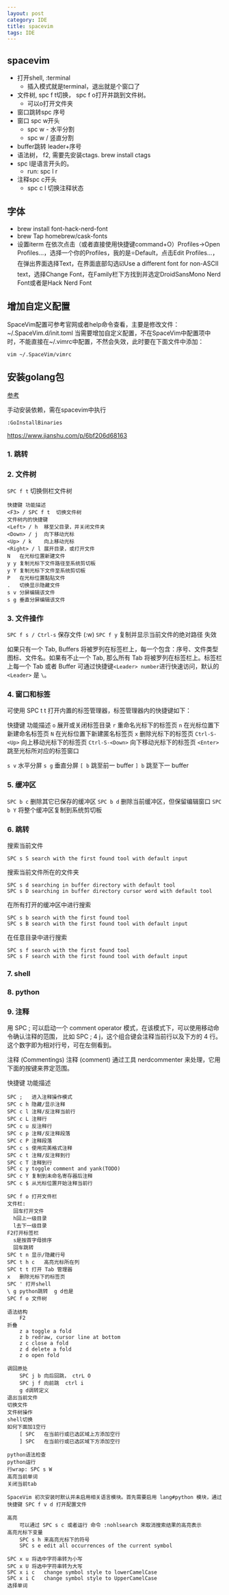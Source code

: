 ```yaml
---
layout: post
category: IDE
title: spacevim
tags: IDE
---
```


## spacevim

- 打开shell, :terminal
  - 插入模式就是terminal，退出就是个窗口了
- 文件树, spc f t切换， spc f o打开并跳到文件树。
  - 可以o打开文件夹
- 窗口跳转spc 序号
- 窗口 spc w开头
  - spc w - 水平分割
  - spc w / 竖直分割
- buffer跳转 leader\+序号
- 语法树， f2, 需要先安装ctags. brew install ctags
- spc l是语言开头的。
  - run: spc l r
- 注释spc c开头
  - spc c l 切换注释状态

## 字体

- brew install font-hack-nerd-font
- brew Tap homebrew/cask-fonts
- 设置iterm
  在依次点击（或者直接使用快捷键command+O）Profiles->Open Profiles...，选择一个你的Profiles，我的是⭐️Default，点击Edit Profiles...，在弹出界面选择Text，在界面底部勾选☑️Use a different font for non-ASCII text，选择Change Font，在Family栏下方找到并选定DroidSansMono Nerd Font或者是Hack Nerd Font


## 增加自定义配置

SpaceVim配置可参考官网或者help命令查看，主要是修改文件：~/.SpaceVim.d/init.toml
当需要增加自定义配置，不在SpaceVim中配置项中时，不能直接在~/.vimrc中配置，不然会失效，此时要在下面文件中添加：

```
vim ~/.SpaceVim/vimrc
```

## 安装golang包

[参考](http://phyer.click/2019/08/05/ubuntu1804-go-spacevim/)


手动安装依赖，需在spacevim中执行

```
:GoInstallBinaries
```

https://www.jianshu.com/p/6bf206d68163

### 1. 跳转

### 2. 文件树
`SPC f t`	切换侧栏文件树

```
快捷键	功能描述
<F3> / SPC f t	切换文件树
文件树内的快捷键	 
<Left> / h	移至父目录，并关闭文件夹
<Down> / j	向下移动光标
<Up> / k	向上移动光标
<Right> / l	展开目录，或打开文件
N	在光标位置新建文件
y y	复制光标下文件路径至系统剪切板
y Y	复制光标下文件至系统剪切板
P	在光标位置黏贴文件
.	切换显示隐藏文件
s v	分屏编辑该文件
s g	垂直分屏编辑该文件
```

### 3. 文件操作
`SPC f s / Ctrl-s`	保存文件 (:w)
`SPC f y`	复制并显示当前文件的绝对路径  失效

如果只有一个 Tab, Buffers 将被罗列在标签栏上，每一个包含：序号、文件类型图标、文件名。如果有不止一个 Tab, 那么所有 Tab 将被罗列在标签栏上。标签栏上每一个 Tab 或者 Buffer 可通过快捷键` <Leader> number `进行快速访问，默认的 `<Leader>` 是 `\`。

### 4. 窗口和标签

可使用 SPC t t 打开内置的标签管理器，标签管理器内的快捷键如下：

快捷键	功能描述
`o`	展开或关闭标签目录
`r`	重命名光标下的标签页
`n`	在光标位置下新建命名标签页
`N`	在光标位置下新建匿名标签页
`x`	删除光标下的标签页
`Ctrl-S-<Up>`	向上移动光标下的标签页
`Ctrl-S-<Down>`	向下移动光标下的标签页
`<Enter>`	跳至光标所对应的标签窗口

`s v` 水平分屏
`s g` 垂直分屏
`[ b`	跳至前一 buffer
`] b`	跳至下一 buffer

### 5. 缓冲区
`SPC b c`	删除其它已保存的缓冲区
`SPC b d`	删除当前缓冲区，但保留编辑窗口
`SPC b Y`	将整个缓冲区复制到系统剪切板
### 6. 跳转
搜索当前文件
```
SPC s S	search with the first found tool with default input
```

搜索当前文件所在的文件夹
```
SPC s d	searching in buffer directory with default tool
SPC s D	searching in buffer directory cursor word with default tool
```

在所有打开的缓冲区中进行搜索
```
SPC s b	search with the first found tool
SPC s B	search with the first found tool with default input
```

在任意目录中进行搜索
```
SPC s f	search with the first found tool
SPC s F	search with the first found tool with default input
```

### 7. shell

### 8. python

### 9. 注释
用 SPC ; 可以启动一个 comment operator 模式，在该模式下，可以使用移动命令确认注释的范围， 比如 SPC ; 4 j，这个组合键会注释当前行以及下方的 4 行。这个数字即为相对行号，可在左侧看到。

注释 (Commentings)
注释 (comment) 通过工具 nerdcommenter 来处理，它用下面的按键来界定范围。

快捷键	功能描述
```
SPC ;	进入注释操作模式
SPC c h	隐藏/显示注释
SPC c l	注释/反注释当前行
SPC c L	注释行
SPC c u	反注释行
SPC c p	注释/反注释段落
SPC c P	注释段落
SPC c s	使用完美格式注释
SPC c t	注释/反注释到行
SPC c T	注释到行
SPC c y	toggle comment and yank(TODO)
SPC c Y	复制到未命名寄存器后注释
SPC c $	从光标位置开始注释当前行
```

```
SPC f o 打开文件栏
文件栏:
  回车打开文件
  h回上一级目录
  l去下一级目录
F2打开标签栏
  s是按首字母排序
  回车跳转
SPC t n	显示/隐藏行号
SPC t h c	高亮光标所在列
SPC t t	打开 Tab 管理器
x	删除光标下的标签页
SPC ' 打开shell
\ g python跳转  g d也是
SPC f o 文件树

语法结构
    F2
折叠
    z a	toggle a fold
    z b	redraw, cursor line at bottom
    z c	close a fold
    z d	delete a fold
    z o	open fold

调回原处
    SPC j b	向后回跳， ctrL O
    SPC j f	向前跳  ctrl i
    g d调转定义
退出当前文件
切换文件
文件树操作
shell切换
如何下面加1空行
    [ SPC	在当前行或已选区域上方添加空行
    ] SPC	在当前行或已选区域下方添加空行
 
python语法检查
python运行
行wrap: SPC s W
高亮当前单词
关闭当前tab

SpaceVim 初次安装时默认并未启用相关语言模块。首先需要启用 lang#python 模块，通过快捷键 SPC f v d 打开配置文件

高亮
    可以通过 SPC s c 或者运行 命令 :nohlsearch 来取消搜索结果的高亮表示
高亮光标下变量
    SPC s h 来高亮光标下的符号
    SPC s e	edit all occurrences of the current symbol

SPC x u	将选中字符串转为小写
SPC x U	将选中字符串转为大写
SPC x i c	change symbol style to lowerCamelCase
SPC x i C	change symbol style to UpperCamelCase
选择单词
```


